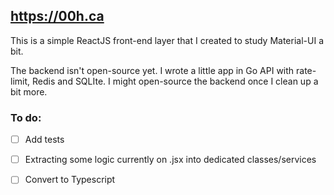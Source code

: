 ## https://00h.ca

This is a simple ReactJS front-end layer that I created to study Material-UI a bit.

The backend isn't open-source yet. I wrote a little app in Go API with rate-limit, Redis and SQLIte. I might open-source the backend once I clean up a bit more.

### To do:
- [ ] Add tests
- [ ] Extracting some logic currently on .jsx into dedicated classes/services
- [ ] Convert to Typescript

